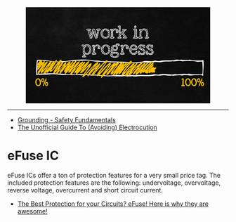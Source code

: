 <!--
Maintainer:   jeffskinnerbox@yahoo.com / www.jeffskinnerbox.me
Version:      0.0.0
-->


<div align="center">
<img src="https://raw.githubusercontent.com/jeffskinnerbox/blog/main/content/images/banners-bkgrds/work-in-progress.jpg" title="These materials require additional work and are not ready for general use." align="center" width=420px height=219px>
</div>


-----



* [Grounding - Safety Fundamentals](https://www.youtube.com/watch?v=mpgAVE4UwFw)
* [The Unofficial Guide To (Avoiding) Electrocution](https://hackaday.com/2021/11/26/the-unofficial-guide-to-avoiding-electrocution/)

# eFuse IC
eFuse ICs offer a ton of protection features for a very small price tag.
The included protection features are the following: undervoltage, overvoltage,
reverse voltage, overcurrent and short circuit current.

* [The Best Protection for your Circuits? eFuse! Here is why they are awesome!](https://www.youtube.com/watch?v=JOhQ3nsR7xo)
